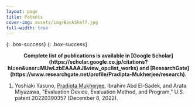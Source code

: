 ```yaml
---
layout: page
title: Patents
cover-img: assets/img/BookShelf.jpg
full-width: true
---
```

{: .box-success}
{: .box-success}
<center> <b>Complete list of publications is available in [Google Scholar](https://scholar.google.co.jp/citations?hl=en&user=MUwLzbEAAAAJ&view_op=list_works) and [ResearchGate](https://www.researchgate.net/profile/Pradipta-Mukherjee/research).</b></center>

1. Yoshiaki Yasuno, <u>Pradipta Mukherjee</u>, Ibrahim Abd El-Sadek, and Arata Miyazawa, "Evaluation Device, Evaluation Method, and Program," U.S. patent 20220390357 (December 8, 2022).
